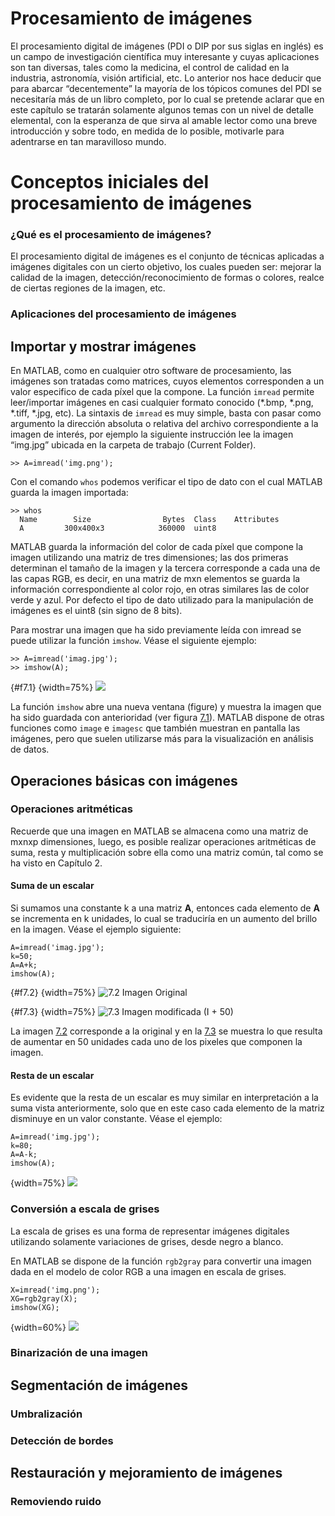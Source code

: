 # Procesamiento de imágenes

El procesamiento digital de imágenes (PDI o DIP por sus siglas en
inglés) es un campo de investigación científica muy interesante y cuyas
aplicaciones son tan diversas, tales como la medicina, el control de
calidad en la industria, astronomía, visión artificial, etc. Lo anterior
nos hace deducir que para abarcar “decentemente” la mayoría de los
tópicos comunes del PDI se necesitaría más de un libro completo, por lo
cual se pretende aclarar que en este capítulo se tratarán solamente
algunos temas con un nivel de detalle elemental, con la esperanza de que
sirva al amable lector como una breve introducción y sobre todo, en
medida de lo posible, motivarle para adentrarse en tan maravilloso
mundo.

# Conceptos iniciales del procesamiento de imágenes

### ¿Qué es el procesamiento de imágenes?

El procesamiento digital de imágenes es el conjunto de técnicas
aplicadas a imágenes digitales con un cierto objetivo, los cuales pueden
ser: mejorar la calidad de la imagen, detección/reconocimiento de formas
o colores, realce de ciertas regiones de la imagen, etc.

### Aplicaciones del procesamiento de imágenes

## Importar y mostrar imágenes

En MATLAB, como en cualquier otro software de procesamiento, las
imágenes son tratadas como matrices, cuyos elementos corresponden a un
valor especifico de cada píxel que la compone. La función `imread`
permite leer/importar imágenes en casi cualquier formato conocido
(*.bmp, *.png, *.tiff, *.jpg, etc). La sintaxis de `imread` es muy
simple, basta con pasar como argumento la dirección absoluta o relativa
del archivo correspondiente a la imagen de interés, por ejemplo la
siguiente instrucción lee la imagen “img.jpg” ubicada en la carpeta de
trabajo (Current Folder).

    >> A=imread('img.png');

Con el comando `whos` podemos verificar el tipo de dato con el cual
MATLAB guarda la imagen importada:

    >> whos
      Name        Size                Bytes  Class    Attributes
      A         300x400x3            360000  uint8    

MATLAB guarda la información del color de cada píxel que compone la
imagen utilizando una matriz de tres dimensiones; las dos primeras
determinan el tamaño de la imagen y la tercera corresponde a cada una de
las capas RGB, es decir, en una matriz de mxn elementos se guarda la
información correspondiente al color rojo, en otras similares las de
color verde y azul. Por defecto el tipo de dato utilizado para la
manipulación de imágenes es el uint8 (sin signo de 8 bits).

Para mostrar una imagen que ha sido previamente leída con imread se
puede utilizar la función `imshow`. Véase el siguiente ejemplo:

    >> A=imread('imag.jpg');
    >> imshow(A);

{#f7.1}
{width=75%}
![](images/ch7/holland_imshow.png)

La función `imshow` abre una nueva ventana (figure) y muestra la imagen
que ha sido guardada con anterioridad (ver figura [7.1](#f7.1)). MATLAB dispone
de otras funciones como `image` e `imagesc` que también muestran en
pantalla las imágenes, pero que suelen utilizarse más para la
visualización en análisis de datos.

## Operaciones básicas con imágenes

### Operaciones aritméticas

Recuerde que una imagen en MATLAB se almacena como una matriz de mxnxp
dimensiones, luego, es posible realizar operaciones aritméticas de suma,
resta y multiplicación sobre ella como una matriz común, tal como se ha
visto en Capítulo 2.

#### Suma de un escalar

Si sumamos una constante k a una matriz **A**, entonces cada elemento de
**A** se incrementa en k unidades, lo cual se traduciría en un aumento
del brillo en la imagen. Véase el ejemplo siguiente:

    A=imread('imag.jpg');
    k=50;
    A=A+k;
    imshow(A);

{#f7.2}
{width=75%}
![7.2 Imagen Original](images/ch7/holland_original.png)

{#f7.3}
{width=75%}
![7.3 Imagen modificada (I + 50)](images/ch7/holland_mas50.png)

La imagen [7.2](#f7.2) corresponde a la original y en la [7.3](#f7.3) se muestra lo que
resulta de aumentar en 50 unidades cada uno de los pixeles que componen
la imagen.

#### Resta de un escalar

Es evidente que la resta de un escalar es muy similar en interpretación
a la suma vista anteriormente, solo que en este caso cada elemento de la
matriz disminuye en un valor constante. Véase el ejemplo:

    A=imread('img.jpg');
    k=80;
    A=A-k;
    imshow(A);

{width=75%}
![](images/ch7/holland_menos50.png)

### Conversión a escala de grises

La escala de grises es una forma de representar imágenes digitales
utilizando solamente variaciones de grises, desde negro a blanco.

En MATLAB se dispone de la función `rgb2gray` para convertir una imagen
dada en el modelo de color RGB a una imagen en escala de grises.

    X=imread('img.png');
    XG=rgb2gray(X);
    imshow(XG);

{width=60%}
![](images/ch7/holland_gris.png)

### Binarización de una imagen

## Segmentación de imágenes

### Umbralización

### Detección de bordes

## Restauración y mejoramiento de imágenes

### Removiendo ruido
